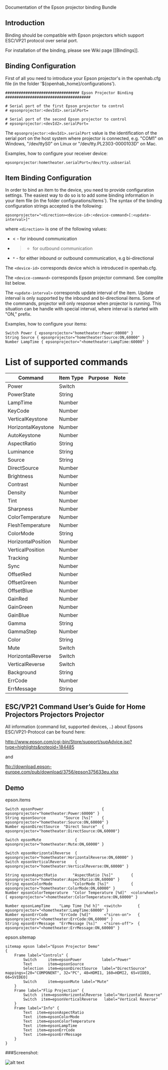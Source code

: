 Documentation of the Epson projector binding Bundle

## Introduction

Binding should be compatible with Epson projectors which support ESC/VP21 protocol over serial port.

For installation of the binding, please see Wiki page [[Bindings]].

## Binding Configuration

First of all you need to introduce your Epson projector's in the openhab.cfg file (in the folder '${openhab_home}/configurations').

    ################################# Epson Projector Binding ######################################
    
    # Serial port of the first Epson projector to control 
    # epsonprojector:<devId1>.serialPort=
    
    # Serial port of the second Epson projector to control 
    # epsonprojector:<devId2>.serialPort=

The `epsonprojector:<devId1>.serialPort` value is the identification of the serial port on the host system where projector is connected, e.g. "COM1" on Windows, "/dev/ttyS0" on Linux or "/dev/tty.PL2303-0000103D" on Mac.

Examples, how to configure your receiver device:

    epsonprojector:hometheater.serialPort=/dev/tty.usbserial

## Item Binding Configuration

In order to bind an item to the device, you need to provide configuration settings. The easiest way to do so is to add some binding information in your item file (in the folder configurations/items`). The syntax of the binding configuration strings accepted is the following:

    epsonprojector="<direction><device-id>:<device-command>[:<update-interval>]"

where `<direction>` is one of the following values:
- < - for inbound communication
- > - for outbound communication
- `*` - for either inbound or outbound communication, e.g bi-directional

The `<device-id>` corresponds device which is introduced in openhab.cfg.

The `<device-command>` corresponds Epson projector command. See complite list below.

The `<update-interval>` corresponds update interval of the item. Update interval is only supported by the inbound and bi-directional items. Some of the commands, projector will only response when projector is running. This situation can be handle with special interval, where interval is started with "ON," prefix. 

Examples, how to configure your items:

    Switch Power { epsonprojector="hometheater:Power:60000" }
    String Source { epsonprojector="hometheater:Source:ON,60000" }
    Number LampTime { epsonprojector="<hometheater:LampTime:60000" }

# List of supported commands

| Command       | Item Type           | Purpose  | Note  |
| ------------- | ------------------- | -------- | ----- |
| Power | Switch |  |  | 
| PowerState | String |  |  | 
| LampTime | Number |  |  | 
| KeyCode | Number |  |  | 
| VerticalKeystone | Number |  |  | 
| HorizontalKeystone | Number |  |  | 
| AutoKeystone | Number |  |  | 
| AspectRatio | String |  |  | 
| Luminance | String |  |  | 
| Source | String |  |  | 
| DirectSource | Number |  |  | 
| Brightness | Number |  |  | 
| Contrast | Number |  |  | 
| Density | Number |  |  | 
| Tint | Number |  |  | 
| Sharpness | Number |  |  | 
| ColorTemperature | Number |  |  | 
| FleshTemperature | Number |  |  | 
| ColorMode | String |  |  | 
| HorizontalPosition | Number |  |  | 
| VerticalPosition | Number |  |  | 
| Tracking | Number |  |  | 
| Sync | Number |  |  | 
| OffsetRed | Number |  |  | 
| OffsetGreen | Number |  |  | 
| OffsetBlue | Number |  |  | 
| GainRed | Number |  |  | 
| GainGreen | Number |  |  | 
| GainBlue | Number |  |  | 
| Gamma | String |  |  | 
| GammaStep | Number |  |  | 
| Color | String |  |  | 
| Mute | Switch |  |  | 
| HorizontalReverse | Switch |  |  | 
| VerticalReverse | Switch |  |  | 
| Background | String |  |  | 
| ErrCode | Number |  |  | 
| ErrMessage | String |  |  | 

## ESC/VP21 Command User’s Guide for Home Projectors Projectors Projector

All information (command list, supported devices, ..) about Epsons ESC/VP21-Protocol can be found here:

http://www.epson.com/cgi-bin/Store/support/supAdvice.jsp?type=highlights&noteoid=184485

and

ftp://download.epson-europe.com/pub/download/3756/epson375633eu.xlsx

## Demo

epson.items

    Switch epsonPower                          { epsonprojector="hometheater:Power:60000" }
    String epsonSource        "Source [%s]"    { epsonprojector="hometheater:Source:ON,60000" }
    Number epsonDirectSource  "Direct Source"  { epsonprojector="hometheater:DirectSource:ON,60000"}
    
    Switch epsonMute               { epsonprojector="hometheater:Mute:ON,60000" }
    
    Switch epsonHorizontalReverse  { epsonprojector="hometheater:HorizontalReverse:ON,60000" }
    Switch epsonVerticalReverse    { epsonprojector="hometheater:VerticalReverse:ON,60000" }
    
    String epsonAspectRatio       "AspectRatio [%s]"        { epsonprojector="hometheater:AspectRatio:ON,60000" }
    String epsonColorMode         "ColorMode [%s]"          { epsonprojector="hometheater:ColorMode:ON,60000" }
    Number epsonColorTemperature  "Color Temperature [%d]"  <colorwheel>   { epsonprojector="<hometheater:ColorTemperature:ON,60000" }
    
    Number epsonLampTime    "Lamp Time [%d h]"  <switch>       { epsonprojector="<hometheater:LampTime:60000" }
    Number epsonErrCode     "ErrCode [%d]"      <"siren-on">   { epsonprojector="<hometheater:ErrCode:ON,60000" }
    String epsonErrMessage  "ErrMessage [%s]"   <"siren-off">  { epsonprojector="<hometheater:ErrMessage:ON,60000" }

epson.sitemap

    sitemap epson label="Epson Projector Demo"
    {
        Frame label="Controls" {
            Switch     item=epsonPower         label="Power"
            Text       item=epsonSource
            Selection  item=epsonDirectSource  label="DirectSource" mappings=[20="COMPONENT", 32="PC", 48=HDMI1, 160=HDMI2, 65=VIDEO, 66=SVIDEO]
            Switch     item=epsonMute label="Mute"
        }
        Frame label="Flip Projection" {
            Switch  item=epsonHorizontalReverse label="Horizontal Reverse"
            Switch  item=epsonVerticalReverse   label="Vertical Reverse"
        }
        Frame label="Info" {
            Text  item=epsonAspectRatio
            Text  item=epsonColorMode
            Text  item=epsonColorTemperature
            Text  item=epsonLampTime
            Text  item=epsonErrCode
            Text  item=epsonErrMessage
        }
    }

###Screenshot:

![alt text](http://wiki.openhab-samples.googlecode.com/hg/screenshots/epsonprojector_demo.png "Epson Projector demo")